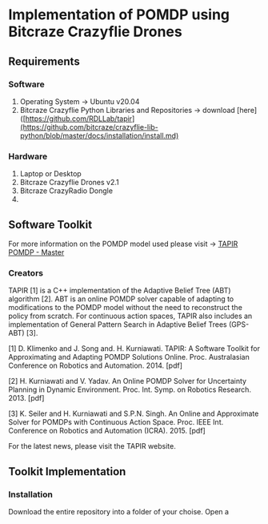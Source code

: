 # Implementation of POMDP using Bitcraze Crazyflie Drones

## Requirements
### Software
1. Operating System -> Ubuntu v20.04
2. Bitcraze Crazyflie Python Libraries and Repositories -> download [here]([https://github.com/RDLLab/tapir](https://github.com/bitcraze/crazyflie-lib-python/blob/master/docs/installation/install.md)

### Hardware
1. Laptop or Desktop
2. Bitcraze Crazyflie Drones v2.1
3. Bitcraze CrazyRadio Dongle
4. 

## Software Toolkit
For more information on the POMDP model used please visit -> [TAPIR POMDP - Master](https://github.com/RDLLab/tapir)

### Creators
TAPIR [1] is a C++ implementation of the Adaptive Belief Tree (ABT) algorithm [2]. ABT is an online POMDP solver capable of adapting to modifications to the POMDP model without the need to reconstruct the policy from scratch. For continuous action spaces, TAPIR also includes an implementation of General Pattern Search in Adaptive Belief Trees (GPS-ABT) [3].

[1] D. Klimenko and J. Song and. H. Kurniawati. TAPIR: A Software Toolkit for Approximating and Adapting POMDP Solutions Online. Proc. Australasian Conference on Robotics and Automation. 2014. [pdf]

[2] H. Kurniawati and V. Yadav. An Online POMDP Solver for Uncertainty Planning in Dynamic Environment. Proc. Int. Symp. on Robotics Research. 2013. [pdf]

[3] K. Seiler and H. Kurniawati and S.P.N. Singh. An Online and Approximate Solver for POMDPs with Continuous Action Space. Proc. IEEE Int. Conference on Robotics and Automation (ICRA). 2015. [pdf]

For the latest news, please visit the TAPIR website.

## Toolkit Implementation

### Installation
Download the entire repository into a folder of your choise.
Open a 
